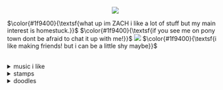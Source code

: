 <p align="center"> 
  <img src="https://file.garden/aDVhE48XjQhuhQlj/site/imgs/zach-made-this.png">
</p>

$\color{#1f9400}{\textsf{what up im ZACH i like a lot of stuff but my main interest is homestuck.}}$
$\color{#1f9400}{\textsf{if you see me on pony town dont be afraid to chat it up with me!}}$
![](https://files.catbox.moe/xo5kwd.gif)
$\color{#1f9400}{\textsf{i like making friends! but i can be a little shy maybe}}$

<br>

<details>
  <summary>music i like</summary>

  <br>
  
  <p>a tribe called quest</p>

  <p>del the funky homosapien</p>
  
  <p>elliott smith</p>
  
  <p>lapfox trax</p>
  
  <p>system of a down</p>
  
  <p>the mars volta/at the drive-in</p>

  <p>i also like DnB :-)</p>
  
</details>

<details>
  <summary>stamps</summary>
<img src="https://file.garden/aDVhE48XjQhuhQlj/site/stamp/hellbenders.gif"> <img src="https://file.garden/aKWubMu4gl9vV2_v/stamps/rla/pb87aj.gif"> <img src="https://file.garden/aKWubMu4gl9vV2_v/stamps/jcr/o3xl7h.gif"> <img src="https://file.garden/aKWubMu4gl9vV2_v/stamps/jcr/7c8ely.webp"> <img src="https://file.garden/aKWubMu4gl9vV2_v/stamps/jng/cysttu.jpg"> <img src="https://file.garden/aDVhE48XjQhuhQlj/site/stamp/dave-epic-fail.gif"> <img src="https://file.garden/aDVhE48XjQhuhQlj/site/stamp/apocalypsearisen-fan.jpeg"> <img src="https://file.garden/aDVhE48XjQhuhQlj/site/stamp/dempsey.gif"> <img src="https://files.catbox.moe/pi2i6f.png"> <img src="https://files.catbox.moe/kl4iay.png"> <img src="https://files.catbox.moe/xpbxgi.png"> <img src="https://files.catbox.moe/zaj612.png"> <img src="https://file.garden/aDVhE48XjQhuhQlj/site/stamp/tg-fan.png"> <img src="https://file.garden/aDVhE48XjQhuhQlj/site/stamp/avgn-vs-nc.gif"> <img src="https://files.catbox.moe/l3k0nj.png"> <img src="https://file.garden/aDVhE48XjQhuhQlj/site/stamp/flapjack.gif"> <img src="https://file.garden/aDVhE48XjQhuhQlj/site/stamp/fef.png"> <img src="https://file.garden/aDVhE48XjQhuhQlj/site/stamp/tentacletherapist-fan.png"> <img src="https://file.garden/aDVhE48XjQhuhQlj/site/stamp/nak.gif"> <img src="https://file.garden/aDVhE48XjQhuhQlj/site/stamp/ok-with-this.jpeg"> <img src="https://file.garden/aDVhE48XjQhuhQlj/site/stamp/died-because-i-care.jpeg"> <img src="https://files.catbox.moe/ds0brv.gif"> <img src="https://files.catbox.moe/lwd5fi.gif"> <img src="https://files.catbox.moe/x8jxxn.png"> <img src="https://files.catbox.moe/xjrqu6.gif"> <img src="https://files.catbox.moe/u962rc.gif"> <img src="https://files.catbox.moe/wrep0p.png"> <img src="https://files.catbox.moe/r93z2r.gif"> <img src="https://files.catbox.moe/ur2286.gif"> <img src="https://files.catbox.moe/3023an.gif"> <img src="https://files.catbox.moe/d26e5u.gif"> <img src="https://files.catbox.moe/duqs62.png"> <img src="https://files.catbox.moe/z0mllp.png">
  <br>
  
  <p>look i made these ones ↓ feel free to steal them</p>
<img src="https://file.garden/aDVhE48XjQhuhQlj/site/stamp/da-roach-dogg-jr.png"> <img src="https://file.garden/aDVhE48XjQhuhQlj/mine/stamp/IMG_1513.gif"> <img src="https://file.garden/aDVhE48XjQhuhQlj/mine/stamp/zombies.png"> <img src="https://file.garden/aDVhE48XjQhuhQlj/mine/stamp/hcbmw.png"> <img src="https://file.garden/aDVhE48XjQhuhQlj/mine/stamp/this-is-shitty-on-purpose.gif"> <img src="https://file.garden/aDVhE48XjQhuhQlj/mine/stamp/janesplosion.gif"> <img src="https://file.garden/aDVhE48XjQhuhQlj/mine/stamp/hot-mom.gif"> <img src="https://file.garden/aDVhE48XjQhuhQlj/site/stamp/loadong.gif"> <img src="https://file.garden/aDVhE48XjQhuhQlj/site/stamp/IMG_1855.gif"> <img src="https://file.garden/aDVhE48XjQhuhQlj/site/stamp/mlp-egbert.png"> <img src="https://file.garden/aDVhE48XjQhuhQlj/site/stamp/mlp-rose.png"> <img src="https://file.garden/aDVhE48XjQhuhQlj/site/stamp/mlp-dave.png"> <img src="https://file.garden/aDVhE48XjQhuhQlj/site/stamp/mlp-jade.png">
</details>

<details>
  <summary>doodles</summary>
  <p>the thinker</p>
  <img src="https://file.garden/aDVhE48XjQhuhQlj/mine/art/Untitled2674_20250923035441.png">
  <img src="https://file.garden/aDVhE48XjQhuhQlj/mine/art/Untitled2674_20250923035540.png">
  <p>if you happen to recognize this one hi ↓↓↓</p>
  <img src="https://file.garden/aDVhE48XjQhuhQlj/mine/art/Untitled2674_20250923035644.png">
  <img src="https://file.garden/aDVhE48XjQhuhQlj/mine/art/Untitled2673_20250923115411.png">
  <p></p>sorry theyre all dave heres a jade</p>
  <img src="https://file.garden/aDVhE48XjQhuhQlj/mine/art/Untitled2674_20250923120111.png">
  <br>
  <p>ill add more later prolly. anyway thanks 4 checking this out</p>
  <img src="https://file.garden/aDVhE48XjQhuhQlj/IMG_3034.gif">
</details>
